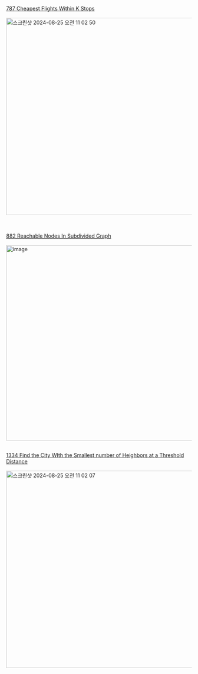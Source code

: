 [787 Cheapest Flights Within K Stops](https://leetcode.com/problems/cheapest-flights-within-k-stops/submissions/1367265899/)<br/><br/>
<img width="535" alt="스크린샷 2024-08-25 오전 11 02 50" src="https://github.com/user-attachments/assets/21738a02-dd26-42bd-bfb8-95146a3d0d26"><br/><br/><br/>

[882 Reachable Nodes In Subdivided Graph](https://leetcode.com/problems/reachable-nodes-in-subdivided-graph/description/)<br/><br/>
<img width="530" alt="image" src="https://github.com/user-attachments/assets/d98610a9-f6e3-4d87-9387-60c3059c5171"><br/><br/>

[1334 Find the City WIth the Smallest number of Heighbors at a Threshold Distance](https://leetcode.com/problems/find-the-city-with-the-smallest-number-of-neighbors-at-a-threshold-distance/)<br/><br/>
<img width="535" alt="스크린샷 2024-08-25 오전 11 02 07" src="https://github.com/user-attachments/assets/6bab8337-fced-4714-8a11-a3208aa8b7c3"><br/><br/><br/>
